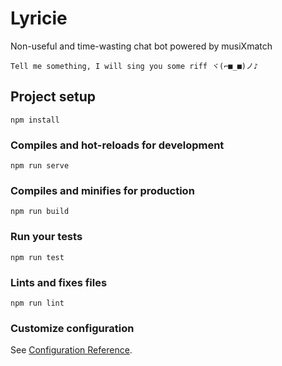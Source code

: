 # Lyricie

Non-useful and time-wasting chat bot powered by musiXmatch

``` Tell me something, I will sing you some riff ヾ(⌐■_■)ノ♪ ```

## Project setup
```
npm install
```

### Compiles and hot-reloads for development
```
npm run serve
```

### Compiles and minifies for production
```
npm run build
```

### Run your tests
```
npm run test
```

### Lints and fixes files
```
npm run lint
```

### Customize configuration
See [Configuration Reference](https://cli.vuejs.org/config/).
